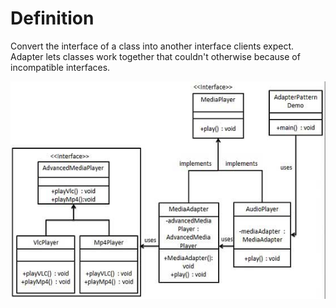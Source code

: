# Definition
Convert the interface of a class into another interface clients expect. Adapter lets classes work together that couldn't otherwise because of incompatible interfaces.

![alt text](adapter_pattern_uml_diagram.jpg)
